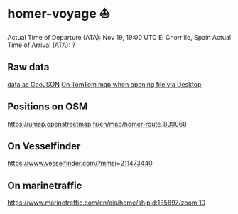 # homer-voyage :sailboat:
Actual Time of Departure (ATA): Nov 19, 19:00 UTC El Chorrillo, Spain
Actual Time of Arrival (ATA): ?

## Raw data
[data as GeoJSON](https://raw.githubusercontent.com/md42/homer-voyage/main/positions.json)
[On TomTom map when opening file via Desktop](positions.json)

## Positions on OSM 
https://umap.openstreetmap.fr/en/map/homer-route_839068

## On Vesselfinder
https://www.vesselfinder.com/?mmsi=211473440

## On marinetraffic
https://www.marinetraffic.com/en/ais/home/shipid:135897/zoom:10
